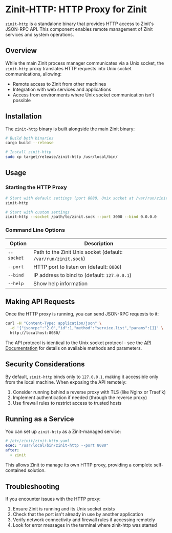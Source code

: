 # Zinit-HTTP: HTTP Proxy for Zinit

`zinit-http` is a standalone binary that provides HTTP access to Zinit's JSON-RPC API. This component enables remote management of Zinit services and system operations.

## Overview

While the main Zinit process manager communicates via a Unix socket, the `zinit-http` proxy translates HTTP requests into Unix socket communications, allowing:

- Remote access to Zinit from other machines
- Integration with web services and applications
- Access from environments where Unix socket communication isn't possible

## Installation

The `zinit-http` binary is built alongside the main Zinit binary:

```bash
# Build both binaries
cargo build --release

# Install zinit-http
sudo cp target/release/zinit-http /usr/local/bin/
```

## Usage

### Starting the HTTP Proxy

```bash
# Start with default settings (port 8080, Unix socket at /var/run/zinit.sock)
zinit-http

# Start with custom settings
zinit-http --socket /path/to/zinit.sock --port 3000 --bind 0.0.0.0
```

### Command Line Options

| Option | Description |
|--------|-------------|
| `--socket` | Path to the Zinit Unix socket (default: `/var/run/zinit.sock`) |
| `--port` | HTTP port to listen on (default: `8080`) |
| `--bind` | IP address to bind to (default: `127.0.0.1`) |
| `--help` | Show help information |

## Making API Requests

Once the HTTP proxy is running, you can send JSON-RPC requests to it:

```bash
curl -H "Content-Type: application/json" \
  -d '{"jsonrpc":"2.0","id":1,"method":"service.list","params":[]}' \
  http://localhost:8080/
```

The API protocol is identical to the Unix socket protocol - see the [API Documentation](api.md) for details on available methods and parameters.

## Security Considerations

By default, `zinit-http` binds only to `127.0.0.1`, making it accessible only from the local machine. When exposing the API remotely:

1. Consider running behind a reverse proxy with TLS (like Nginx or Traefik)
2. Implement authentication if needed (through the reverse proxy)
3. Use firewall rules to restrict access to trusted hosts

## Running as a Service

You can set up `zinit-http` as a Zinit-managed service:

```yaml
# /etc/zinit/zinit-http.yaml
exec: "/usr/local/bin/zinit-http --port 8080"
after:
  - zinit
```

This allows Zinit to manage its own HTTP proxy, providing a complete self-contained solution.

## Troubleshooting

If you encounter issues with the HTTP proxy:

1. Ensure Zinit is running and its Unix socket exists
2. Check that the port isn't already in use by another application
3. Verify network connectivity and firewall rules if accessing remotely
4. Look for error messages in the terminal where zinit-http was started